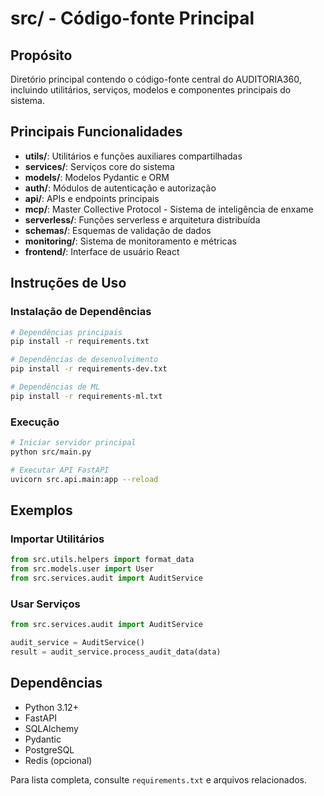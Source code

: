 # src/ - Código-fonte Principal

## Propósito

Diretório principal contendo o código-fonte central do AUDITORIA360, incluindo utilitários, serviços, modelos e componentes principais do sistema.

## Principais Funcionalidades

- **utils/**: Utilitários e funções auxiliares compartilhadas
- **services/**: Serviços core do sistema
- **models/**: Modelos Pydantic e ORM
- **auth/**: Módulos de autenticação e autorização
- **api/**: APIs e endpoints principais
- **mcp/**: Master Collective Protocol - Sistema de inteligência de enxame
- **serverless/**: Funções serverless e arquitetura distribuída
- **schemas/**: Esquemas de validação de dados
- **monitoring/**: Sistema de monitoramento e métricas
- **frontend/**: Interface de usuário React

## Instruções de Uso

### Instalação de Dependências

```bash
# Dependências principais
pip install -r requirements.txt

# Dependências de desenvolvimento
pip install -r requirements-dev.txt

# Dependências de ML
pip install -r requirements-ml.txt
```

### Execução

```bash
# Iniciar servidor principal
python src/main.py

# Executar API FastAPI
uvicorn src.api.main:app --reload
```

## Exemplos

### Importar Utilitários

```python
from src.utils.helpers import format_data
from src.models.user import User
from src.services.audit import AuditService
```

### Usar Serviços

```python
from src.services.audit import AuditService

audit_service = AuditService()
result = audit_service.process_audit_data(data)
```

## Dependências

- Python 3.12+
- FastAPI
- SQLAlchemy
- Pydantic
- PostgreSQL
- Redis (opcional)

Para lista completa, consulte `requirements.txt` e arquivos relacionados.